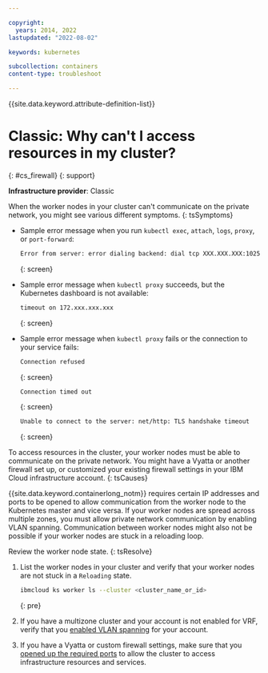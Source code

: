 ```yaml
---

copyright:
  years: 2014, 2022
lastupdated: "2022-08-02"

keywords: kubernetes

subcollection: containers
content-type: troubleshoot

---
```


{{site.data.keyword.attribute-definition-list}}


# Classic: Why can't I access resources in my cluster?
{: #cs_firewall}
{: support}

**Infrastructure provider**: Classic


When the worker nodes in your cluster can't communicate on the private network, you might see various different symptoms.
{: tsSymptoms}

- Sample error message when you run `kubectl exec`, `attach`, `logs`, `proxy`, or `port-forward`:
    ```txt
    Error from server: error dialing backend: dial tcp XXX.XXX.XXX:10250: getsockopt: connection timed out
    ```
    {: screen}

- Sample error message when `kubectl proxy` succeeds, but the Kubernetes dashboard is not available:
    ```txt
    timeout on 172.xxx.xxx.xxx
    ```
    {: screen}

- Sample error message when `kubectl proxy` fails or the connection to your service fails:
    ```txt
    Connection refused
    ```
    {: screen}

    ```txt
    Connection timed out
    ```
    {: screen}

    ```txt
    Unable to connect to the server: net/http: TLS handshake timeout
    ```
    {: screen}



To access resources in the cluster, your worker nodes must be able to communicate on the private network. You might have a Vyatta or another firewall set up, or customized your existing firewall settings in your IBM Cloud infrastructure account.
{: tsCauses}

{{site.data.keyword.containerlong_notm}} requires certain IP addresses and ports to be opened to allow communication from the worker node to the Kubernetes master and vice versa. If your worker nodes are spread across multiple zones, you must allow private network communication by enabling VLAN spanning. Communication between worker nodes might also not be possible if your worker nodes are stuck in a reloading loop.


Review the worker node state.
{: tsResolve}

1. List the worker nodes in your cluster and verify that your worker nodes are not stuck in a `Reloading` state.
    ```sh
    ibmcloud ks worker ls --cluster <cluster_name_or_id>
    ```
    {: pre}

2. If you have a multizone cluster and your account is not enabled for VRF, verify that you [enabled VLAN spanning](/docs/containers?topic=containers-subnets#subnet-routing) for your account.
3. If you have a Vyatta or custom firewall settings, make sure that you [opened up the required ports](/docs/containers?topic=containers-firewall#firewall_outbound) to allow the cluster to access infrastructure resources and services.






